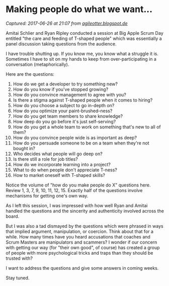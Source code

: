 # Making people do what we want...

_Captured: 2017-06-26 at 21:07 from [agileotter.blogspot.de](http://agileotter.blogspot.de/2017/05/making-people-do-what-we-want.html?utm_content=bufferc9daa&utm_medium=social&utm_source=twitter.com&utm_campaign=buffer)_

Amitai Schlier and Ryan Ripley conducted a session at Big Apple Scrum Day entitled "the care and feeding of T-shaped people" which was essentially a panel discussion taking questions from the audience.

I have trouble shutting up. If you know me, you know what a struggle it is. Sometimes I have to sit on my hands to keep from over-participating in a conversation (metaphorically).

Here are the questions:

  1. How do we get a developer to try something new?
  2. How do you know if you've stopped growing?
  3. How do you convince management to agree with you?
  4. Is there a stigma against T-shaped people when it comes to hiring?
  5. How do you choose a subject to go in-depth on?
  6. How do you optimize your paint-brushed-ness?
  7. How do you get team members to share knowledge?
  8. How deep do you go before it's just self-serving?
  9. How do you get a whole team to work on something that's new to all of them?
  10. How do you convince people wide is as important as deep?
  11. How do you persuade someone to be on a team when they're not bought in?
  12. Who decides what people will go deep on?
  13. Is there still a role for job titles?
  14. How do we incorporate learning into a project?
  15. What to do when people don't appreciate T-ness?
  16. How to market oneself with T-shaped skills?

Notice the volume of "how do you make people do X" questions here. Review 1, 3, 7, 9, 10, 11, 12, 15. Exactly half of the questions involve mechanisms for getting one's own way.

As I left this session, I was impressed with how well Ryan and Amitai handled the questions and the sincerity and authenticity involved across the board.

But I was also a tad dismayed by the questions which were phrased in ways that implied argument, manipulation, or coercion. Think about that for a while. How many times have you heard accusations that coaches and Scrum Masters are manipulators and scammers? I wonder if our concern with getting our way (for "their own good", of course) has created a group of people with more psychological tricks and traps than they should be trusted with?

I want to address the questions and give some answers in coming weeks.

Stay tuned.
